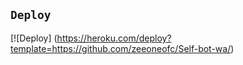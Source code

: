 ## `Deploy`
[![Deploy] (https://heroku.com/deploy?template=https://github.com/zeeoneofc/Self-bot-wa/)
